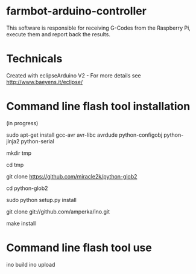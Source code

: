 farmbot-arduino-controller
==========================
This software is responsible for receiving G-Codes from the Raspberry Pi, execute them and report back the results.

Technicals
==========================
Created with eclipseArduino V2 - For more details see http://www.baeyens.it/eclipse/

Command line flash tool installation
==========================

(in progress)

sudo apt-get install gcc-avr avr-libc avrdude python-configobj python-jinja2 python-serial

mkdir tmp

cd tmp

git clone https://github.com/miracle2k/python-glob2

cd python-glob2

sudo python setup.py install


git clone git://github.com/amperka/ino.git

make install


Command line flash tool use
==========================

ino build
ino upload
